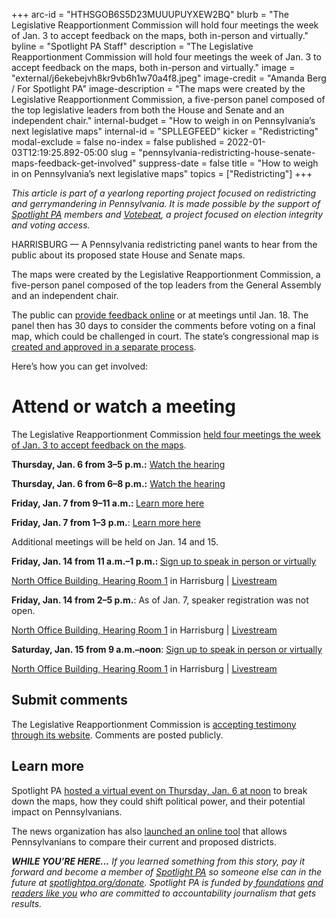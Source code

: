+++
arc-id = "HTHSGOB6S5D23MUUUPUYXEW2BQ"
blurb = "The Legislative Reapportionment Commission will hold four meetings the week of Jan. 3 to accept feedback on the maps, both in-person and virtually."
byline = "Spotlight PA Staff"
description = "The Legislative Reapportionment Commission will hold four meetings the week of Jan. 3 to accept feedback on the maps, both in-person and virtually."
image = "external/j6ekebejvh8kr9vb6h1w70a4f8.jpeg"
image-credit = "Amanda Berg / For Spotlight PA"
image-description = "The maps were created by the Legislative Reapportionment Commission, a five-person panel composed of the top legislative leaders from both the House and Senate and an independent chair."
internal-budget = "How to weigh in on Pennsylvania’s next legislative maps"
internal-id = "SPLLEGFEED"
kicker = "Redistricting"
modal-exclude = false
no-index = false
published = 2022-01-03T12:19:25.892-05:00
slug = "pennsylvania-redistricting-house-senate-maps-feedback-get-involved"
suppress-date = false
title = "How to weigh in on Pennsylvania’s next legislative maps"
topics = ["Redistricting"]
+++

<i>This article is part of a yearlong reporting project focused on redistricting and gerrymandering in Pennsylvania. It is made possible by the support of </i><a href="https://www.spotlightpa.org/"><i>Spotlight PA</i></a><i> members and </i><a href="https://votebeat.org/"><i>Votebeat</i></a><i>, a project focused on election integrity and voting access.</i>

HARRISBURG — A Pennsylvania redistricting panel wants to hear from the public about its proposed state House and Senate maps.

The maps were created by the Legislative Reapportionment Commission, a five-person panel composed of the top leaders from the General Assembly and an independent chair.

The public can <a href="https://www.redistricting.state.pa.us/">provide feedback online</a> or at meetings until Jan. 18. The panel then has 30 days to consider the comments before voting on a final map, which could be challenged in court. The state’s congressional map is <a href="https://www.spotlightpa.org/news/2021/12/pa-congressional-maps-proposed-redistricting/">created and approved in a separate process</a>.

<script src="https://www.spotlightpa.org/embed.js" async></script><div data-spl-embed-version="1" data-spl-src="https://www.spotlightpa.org/embeds/newsletter/"></div>

Here’s how you can get involved:

# Attend or watch a meeting

The Legislative Reapportionment Commission <a href="https://www.spotlightpa.org/news/2022/01/pennsylvania-redistricting-hispanic-represenation-proposed-maps/" target="_blank">held four meetings the week of Jan. 3 to accept feedback on the maps</a>.

<b>Thursday, Jan. 6 from 3–5 p.m.:</b> <a href="http://aws.redistricting.state.pa.us/Redistricting/Resources/Video/1-6-22%20LRC%20Session%201.mp4" target="_blank">Watch the hearing</a>

<b>Thursday, Jan. 6 from 6–8 p.m.:</b> <a href="http://aws.redistricting.state.pa.us/Redistricting/Resources/Video/010622-LRCHearing2.mp4" target="_blank">Watch the hearing</a>

<b>Friday, Jan. 7 from 9–11 a.m.: </b><a href="https://www.redistricting.state.pa.us/commission/article/1089" target="_blank">Learn more here</a>

<b>Friday, Jan. 7 from 1–3 p.m.</b>: <a href="https://www.redistricting.state.pa.us/commission/article/1089" target="_blank">Learn more here</a>

Additional meetings will be held on Jan. 14 and 15.

<b>Friday, Jan. 14 from 11 a.m.–1 p.m.: </b><a href="" data-gone="https://us02web.zoom.us/webinar/register/WN_oqbAA5xMT1KnrIfNvY5GdQ" >Sign up to speak in person or virtually</a>

<a href="http://www.pacapitol.com/plan-a-visit/maps/">North Office Building, Hearing Room 1</a> in Harrisburg | <a href="https://www.redistricting.state.pa.us/commission/livestream">Livestream</a>

<b>Friday, Jan. 14 from 2–5 p.m.</b>: As of Jan. 7, speaker registration was not open. 

<a href="http://www.pacapitol.com/plan-a-visit/maps/">North Office Building, Hearing Room 1</a> in Harrisburg | <a href="https://www.redistricting.state.pa.us/commission/livestream">Livestream</a>

<b>Saturday, Jan. 15 from 9 a.m.–noon</b>: <a href="" data-gone="https://us02web.zoom.us/webinar/register/WN_-IQWRL6wTSGLpAtdrXvaGw" target="_blank">Sign up to speak in person or virtually</a>

<a href="http://www.pacapitol.com/plan-a-visit/maps/">North Office Building, Hearing Room 1</a> in Harrisburg | <a href="https://www.redistricting.state.pa.us/commission/livestream">Livestream</a>

<script src="https://www.spotlightpa.org/embed.js" async></script><div data-spl-embed-version="1" data-spl-src="https://www.spotlightpa.org/embeds/donate/"></div>

## Submit comments

The Legislative Reapportionment Commission is <a href="https://www.redistricting.state.pa.us/comment/" target="_blank">accepting testimony through its website</a>. Comments are posted publicly.

## Learn more

Spotlight PA <a href="https://www.spotlightpa.org/news/2021/12/pa-redistricting-legislative-house-senate/" target="_blank">hosted a virtual event on Thursday, Jan. 6 at noon</a> to break down the maps, how they could shift political power, and their potential impact on Pennsylvanians.

The news organization has also <a href="https://www.spotlightpa.org/news/2021/12/pennsylvania-redistricting-house-senate-districts-lookup-tool/" target="_blank">launched an online tool</a> that allows Pennsylvanians to compare their current and proposed districts.

<i><b>WHILE YOU’RE HERE...</b></i><i> If you learned something from this story, pay it forward and become a member of </i><a href="https://www.spotlightpa.org/"><i>Spotlight PA</i></a><i> so someone else can in the future at </i><a href="http://spotlightpa.org/donate"><i>spotlightpa.org/donate</i></a><i>. Spotlight PA is funded by</i><a href="https://www.spotlightpa.org/support"><i> foundations</i></a><i> </i><a href="https://www.spotlightpa.org/support"><i>and readers like you</i></a><i> who are committed to accountability journalism that gets results.</i>
